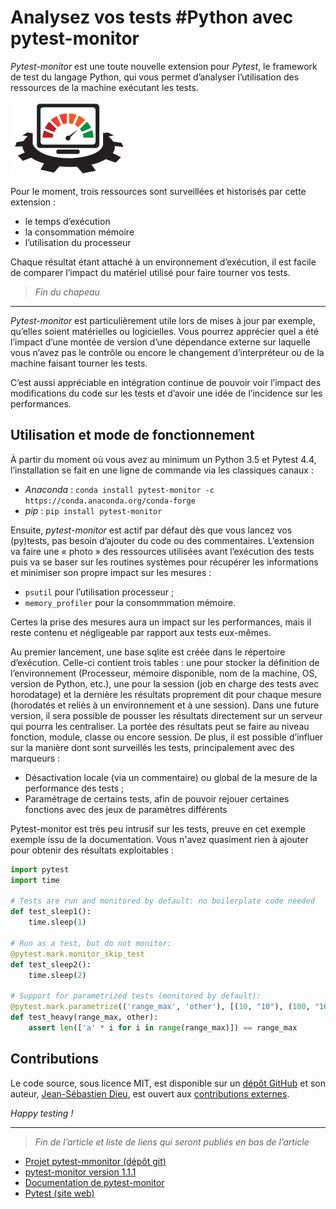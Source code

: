 # Analysez vos tests #Python avec pytest-monitor

_Pytest-monitor_ est une toute nouvelle extension pour _Pytest_, le framework de test du langage Python, qui vous permet d’analyser l’utilisation des ressources de la machine exécutant les tests. 



![Logo Pytest-monitor](https://raw.githubusercontent.com/CFMTech/pytest-monitor/master/docs/sources/_static/pytestmonitor_readme.png)



Pour le moment, trois ressources sont surveillées et historisés par cette extension :



- le temps d’exécution
- la consommation mémoire
- l’utilisation du processeur



Chaque résultat étant attaché à un environnement d’exécution, il est facile de comparer l’impact du matériel utilisé pour faire tourner vos tests.

> _Fin du chapeau_
----

_Pytest-monitor_ est particulièrement utile lors de mises à jour par exemple, qu’elles soient matérielles ou logicielles. Vous pourrez apprécier quel a été l’impact d’une montée de version d’une dépendance externe sur laquelle vous n’avez pas le contrôle ou encore le changement d’interpréteur ou de la machine faisant tourner les tests.



C’est aussi appréciable en intégration continue de pouvoir voir l’impact des modifications du code sur les tests et d’avoir une idée de l’incidence sur les performances.



## Utilisation et mode de fonctionnement



À partir du moment où vous avez au minimum un Python 3.5 et Pytest 4.4, l’installation se fait en une ligne de commande via les classiques canaux :



- *Anaconda* : `conda install pytest-monitor -c https://conda.anaconda.org/conda-forge`
- *pip* : `pip install pytest-monitor`



Ensuite, _pytest-monitor_ est actif par défaut dès que vous lancez vos (py)tests, pas besoin d’ajouter du code ou des commentaires. L’extension va faire une « photo » des ressources utilisées avant l’exécution des tests puis va se baser sur les routines systèmes pour récupérer les informations et minimiser son propre impact sur les mesures :



- `psutil` pour l’utilisation processeur ;
- `memory_profiler` pour la consommmation mémoire.

Certes la prise des mesures aura un impact sur les performances, mais il reste contenu et négligeable par rapport aux tests eux-mêmes.

Au premier lancement, une base sqlite est créée dans le répertoire d’exécution. Celle-ci contient trois tables : une pour stocker la définition de l’environnement (Processeur, mémoire disponible, nom de la machine, OS, version de Python, etc.), une pour la session (job en charge des tests avec horodatage) et la dernière les résultats proprement dit pour chaque mesure (horodatés et reliés à un environnement et à une session). Dans une future version, il sera possible de pousser les résultats directement sur un serveur qui pourra les centraliser. La portée des résultats peut se faire au niveau fonction, module, classe ou encore session. De plus, il est possible d’influer sur la manière dont sont surveillés les tests, principalement avec des marqueurs :

- Désactivation locale (via un commentaire) ou global de la mesure de la performance des tests ;
- Paramétrage de certains tests, afin de pouvoir rejouer certaines fonctions avec des jeux de paramètres différents

Pytest-monitor est très peu intrusif sur les tests, preuve en cet exemple exemple issu de la documentation. Vous n'avez quasiment rien à ajouter pour obtenir des résultats exploitables :

```python
import pytest
import time

# Tests are run and monitored by default: no boilerplate code needed
def test_sleep1():
    time.sleep(1)

# Run as a test, but do not monitor:
@pytest.mark.monitor_skip_test
def test_sleep2():
    time.sleep(2)

# Support for parametrized tests (monitored by default):
@pytest.mark.parametrize(('range_max', 'other'), [(10, "10"), (100, "100"), (1000, "1000"), (10000, "10000")])
def test_heavy(range_max, other):
    assert len(['a' * i for i in range(range_max)]) == range_max
```

## Contributions
Le code source, sous licence MIT, est disponible sur un [dépôt GitHub](https://github.com/CFMTech/pytest-monitor) et son auteur, [Jean-Sébastien Dieu](https://www.linkedin.com/in/jdieu/), est ouvert aux [contributions externes](https://pytest-monitor.readthedocs.io/en/latest/contributing.html).


_Happy testing !_

----
> _Fin de l’article et liste de liens qui seront publiés en bas de l’article_

- [Projet pytest-mmonitor (dépôt git)](https://github.com/CFMTech/pytest-monitor)
- [pytest-monitor version 1.1.1](https://github.com/CFMTech/pytest-monitor/releases)
- [Documentation de pytest-monitor](https://pytest-monitor.readthedocs.io/en/latest/index.html)
- [Pytest (site web)](https://docs.pytest.org/)

